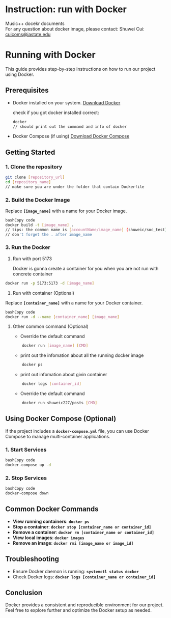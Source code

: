 # Instruction: run with Docker

Music++ docekr documents  
For any question about docker image, please contact:
Shuwei Cui: cuicoms@iastate.edu

# Running with Docker

This guide provides step-by-step instructions on how to run our project using Docker.

## Prerequisites

- Docker installed on your system. [Download Docker](https://www.docker.com/get-started)

  check if you got docker installed correct:

    ```bash
    docker
    // should print out the command and info of docker
    ```

- Docker Compose (if using) [Download Docker Compose](https://docs.docker.com/compose/install/)

## Getting Started

### 1. Clone the repository

```bash
git clone [repository_url]
cd [repository_name]
// make sure you are under the folder that contain Dockerfile
```

### **2. Build the Docker Image**

Replace **`[image_name]`** with a name for your Docker image.

```bash
bashCopy code
docker build -t [image_name] .
// tips: the common name is [accountName/image_name] (shuweic/soc_test)
// don't forget the . after image_name
```

### **3. Run the Docker**

1. Run with port 5173

   Docker is gonna create a container for you when you are not run with concrete container


```bash
docker run -p 5173:5173 -d [image_name]
```

1. Run with container (Optional)

Replace **`[container_name]`** with a name for your Docker container.

```bash
bashCopy code
docker run -d --name [container_name] [image_name]
```

1. Other common command (Optional)
    - Override the default command

    ```bash
    	docker run [image_name] [CMD]
    ```

    - print out the infomation about all the running docker image

    ```bash
    	docker ps
    ```

    - print out infomation about givin container

    ```bash
    	docker logs [container_id]
    ```

    - Override the default command

    ```bash
    	docker run shuweic227/posts [CMD]
    ```


## **Using Docker Compose (Optional)**

If the project includes a **`docker-compose.yml`** file, you can use Docker Compose to manage multi-container applications.

### **1. Start Services**

```bash
bashCopy code
docker-compose up -d

```

### **2. Stop Services**

```bash
bashCopy code
docker-compose down

```

## **Common Docker Commands**

- **View running containers**: **`docker ps`**
- **Stop a container**: **`docker stop [container_name or container_id]`**
- **Remove a container**: **`docker rm [container_name or container_id]`**
- **View local images**: **`docker images`**
- **Remove an image**: **`docker rmi [image_name or image_id]`**

## **Troubleshooting**

- Ensure Docker daemon is running: **`systemctl status docker`**
- Check Docker logs: **`docker logs [container_name or container_id]`**

## **Conclusion**

Docker provides a consistent and reproducible environment for our project. Feel free to explore further and optimize the Docker setup as needed.